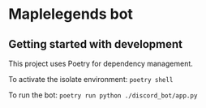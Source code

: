 # Maplelegends bot

## Getting started with development

This project uses Poetry for dependency management.

To activate the isolate environment: `poetry shell`

To run the bot: `poetry run python ./discord_bot/app.py`
